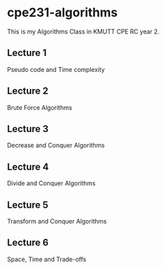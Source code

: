 # cpe231-algorithms
This is my Algorithms Class in KMUTT CPE RC year 2. 


## Lecture 1
Pseudo code and Time complexity

## Lecture 2
Brute Force Algorithms

## Lecture 3
Decrease and Conquer Algorithms

## Lecture 4
Divide and Conquer Algorithms

## Lecture 5
Transform and Conquer Algorithms

## Lecture 6
Space, Time and Trade-offs

